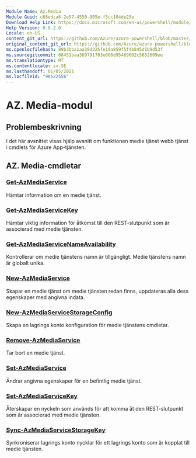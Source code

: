 ```yaml
---
Module Name: Az.Media
Module Guid: c66edca6-2e57-4550-905e-f5cc104de25e
Download Help Link: https://docs.microsoft.com/en-us/powershell/module/az.media
Help Version: 0.9.2.0
Locale: en-US
content_git_url: https://github.com/Azure/azure-powershell/blob/master/src/Media/Media/help/Az.Media.md
original_content_git_url: https://github.com/Azure/azure-powershell/blob/master/src/Media/Media/help/Az.Media.md
ms.openlocfilehash: 89b3bba1aa38d325fe19a859f5f4b845d1b9d53f
ms.sourcegitcommit: 68451baa389791703e666d95469602c5652609ee
ms.translationtype: MT
ms.contentlocale: sv-SE
ms.lasthandoff: 01/05/2021
ms.locfileid: "98522556"
---
```

# AZ. Media-modul
## Problembeskrivning
I det här avsnittet visas hjälp avsnitt om funktionen medie tjänst webb tjänst i cmdlets för Azure App-tjänsten.

## AZ. Media-cmdletar
### [Get-AzMediaService](Get-AzMediaService.md)
Hämtar information om en medie tjänst.

### [Get-AzMediaServiceKey](Get-AzMediaServiceKey.md)
Hämtar viktig information för åtkomst till den REST-slutpunkt som är associerad med medie tjänsten.

### [Get-AzMediaServiceNameAvailability](Get-AzMediaServiceNameAvailability.md)
Kontrollerar om medie tjänstens namn är tillgängligt.
Medie tjänstens namn är globalt unika.

### [New-AzMediaService](New-AzMediaService.md)
Skapar en medie tjänst om medie tjänsten redan finns, uppdateras alla dess egenskaper med angivna indata.

### [New-AzMediaServiceStorageConfig](New-AzMediaServiceStorageConfig.md)
Skapa en lagrings konto konfiguration för medie tjänstens cmdletar.

### [Remove-AzMediaService](Remove-AzMediaService.md)
Tar bort en medie tjänst.

### [Set-AzMediaService](Set-AzMediaService.md)
Ändrar angivna egenskaper för en befintlig medie tjänst.

### [Set-AzMediaServiceKey](Set-AzMediaServiceKey.md)
Återskapar en nyckeln som används för att komma åt den REST-slutpunkt som är associerad med medie tjänsten.

### [Sync-AzMediaServiceStorageKey](Sync-AzMediaServiceStorageKey.md)
Synkroniserar lagrings konto nycklar för ett lagrings konto som är kopplat till medie tjänsten.

